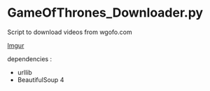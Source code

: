 GameOfThrones_Downloader.py
===========================

Script to download videos from wgofo.com


[Imgur](http://i.imgur.com/WwtScX9.png?1)



dependencies :

+ urllib
+ BeautifulSoup 4
